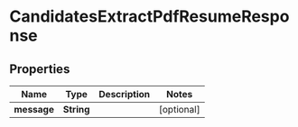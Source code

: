 

# CandidatesExtractPdfResumeResponse


## Properties

| Name | Type | Description | Notes |
|------------ | ------------- | ------------- | -------------|
|**message** | **String** |  |  [optional] |



